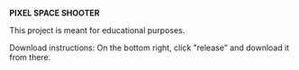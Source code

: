 **PIXEL SPACE SHOOTER**

This project is meant for educational purposes.

Download instructions:
On the bottom right, click "release" and download it from there.  
